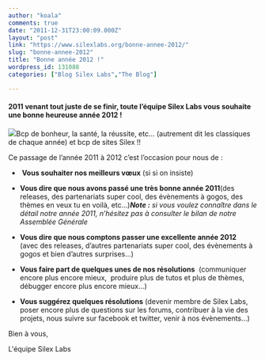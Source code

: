 ```yaml
---
author: "koala"
comments: true
date: "2011-12-31T23:00:09.000Z"
layout: "post"
link: "https://www.silexlabs.org/bonne-annee-2012/"
slug: "bonne-annee-2012"
title: "Bonne année 2012 !"
wordpress_id: 131088
categories: ["Blog Silex Labs","The Blog"]

---
```

#### 2011 venant tout juste de se finir, toute l’équipe Silex Labs vous souhaite une bonne heureuse année 2012 !


![](https://www.silexlabs.org/wp-content/uploads/2011/12/champagne1.png)Bcp de bonheur, la santé, la réussite, etc… (autrement dit les classiques de chaque année) et bcp de sites Silex !!

Ce passage de l’année 2011 à 2012 c’est l’occasion pour nous de :




  *  **Vous souhaiter nos meilleurs vœux** (si si on insiste)




  * **Vous dire que nous avons passé une très bonne année 2011**(des releases, des partenariats super cool, des évènements à gogos, des thèmes en veux tu en voilà, etc…)_**Note :** si vous voulez connaître dans le détail notre année 2011, n’hésitez pas à consulter le bilan de notre Assemblée Générale_




  * **Vous dire que nous comptons passer une excellente année 2012**  (avec des releases, d’autres partenariats super cool, des évènements à gogos et bien d’autres surprises…)




  * **Vous faire part de quelques unes de nos résolutions**  (communiquer encore plus encore mieux,  produire plus de tutos et plus de thèmes,  débugger encore plus encore mieux…)




  * **Vous suggérez quelques résolutions** (devenir membre de Silex Labs, poser encore plus de questions sur les forums, contribuer à la vie des projets, nous suivre sur facebook et twitter, venir à nos évènements…)


Bien à vous,

L'équipe Silex Labs

